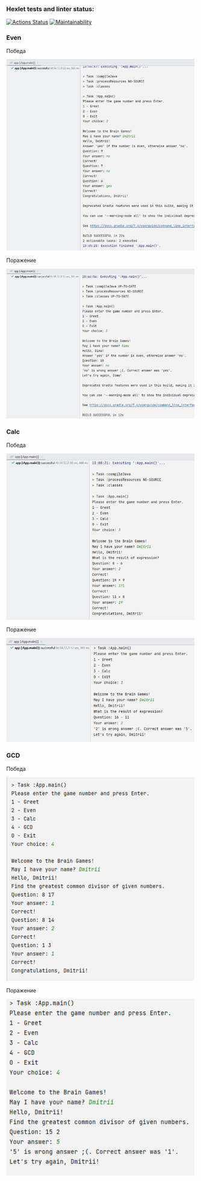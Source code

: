 ### Hexlet tests and linter status:
[![Actions Status](https://github.com/dp9v/java-project-61/workflows/hexlet-check/badge.svg)](https://github.com/dp9v/java-project-61/actions)
[![Maintainability](https://api.codeclimate.com/v1/badges/c968eca46cedcadea7f2/maintainability)](https://codeclimate.com/github/dp9v/java-project-61/maintainability)

### Even
Победа

<img src="screens/even-win.png" alt="Game win" style="width:500px;"/>

Поражение

<img src="screens/even-fail.png" alt="Game win" style="width:500px;"/>

### Calc
Победа

<img src="screens/calc-win.png" alt="Game win" style="width:500px;"/>

Поражение

<img src="screens/calc-fail.png" alt="Game win" style="width:500px;"/>

### GCD
Победа

<img src="screens/gcd-win.png" alt="Game win" style="width:500px;"/>

Поражение

<img src="screens/gcd-fail.png" alt="Game win" style="width:500px;"/>
